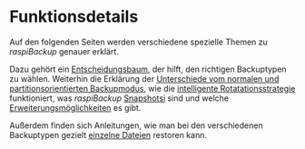 # Funktionsdetails

Auf den folgenden Seiten werden verschiedene spezielle Themen zu *raspiBackup* genauer erklärt.

Dazu gehört ein [Entscheidungsbaum](backuptypes.md), der hilft, den richtigen Backuptypen zu wählen. Weiterhin
die Erklärung der [Unterschiede vom normalen und partitionsorientierten Backupmodus](normal-or-partition-backup.md),
wie die [intelligente Rotatationsstrategie](smart-recycle.md) funktioniert, was *raspiBackup* [Snapshotsi](snapshots.md)
sind und welche
[Erweiterungsmöglichkeiten](hooks-for-own-scripts.md) es gibt.

Außerdem finden sich Anleitungen, wie man bei den verschiedenen Backuptypen gezielt [einzelne Dateien](how-to-retrieve-single-files-or-directories-from-the-backup.md) restoren kann.

[.status]: restructured

